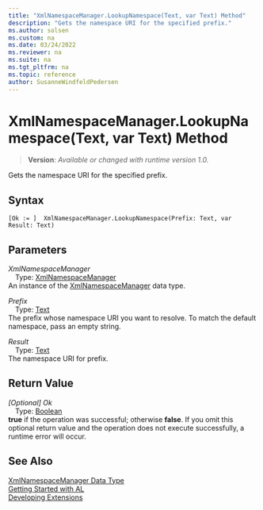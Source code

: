 ```yaml
---
title: "XmlNamespaceManager.LookupNamespace(Text, var Text) Method"
description: "Gets the namespace URI for the specified prefix."
ms.author: solsen
ms.custom: na
ms.date: 03/24/2022
ms.reviewer: na
ms.suite: na
ms.tgt_pltfrm: na
ms.topic: reference
author: SusanneWindfeldPedersen
---
```

[//]: # (START>DO_NOT_EDIT)
[//]: # (IMPORTANT:Do not edit any of the content between here and the END>DO_NOT_EDIT.)
[//]: # (Any modifications should be made in the .xml files in the ModernDev repo.)
# XmlNamespaceManager.LookupNamespace(Text, var Text) Method
> **Version**: _Available or changed with runtime version 1.0._

Gets the namespace URI for the specified prefix.


## Syntax
```AL
[Ok := ]  XmlNamespaceManager.LookupNamespace(Prefix: Text, var Result: Text)
```
## Parameters
*XmlNamespaceManager*  
&emsp;Type: [XmlNamespaceManager](xmlnamespacemanager-data-type.md)  
An instance of the [XmlNamespaceManager](xmlnamespacemanager-data-type.md) data type.  

*Prefix*  
&emsp;Type: [Text](../text/text-data-type.md)  
The prefix whose namespace URI you want to resolve. To match the default namespace, pass an empty string.
        

*Result*  
&emsp;Type: [Text](../text/text-data-type.md)  
The namespace URI for prefix.  


## Return Value
*[Optional] Ok*  
&emsp;Type: [Boolean](../boolean/boolean-data-type.md)  
**true** if the operation was successful; otherwise **false**.   If you omit this optional return value and the operation does not execute successfully, a runtime error will occur.  


[//]: # (IMPORTANT: END>DO_NOT_EDIT)
## See Also
[XmlNamespaceManager Data Type](xmlnamespacemanager-data-type.md)  
[Getting Started with AL](../../devenv-get-started.md)  
[Developing Extensions](../../devenv-dev-overview.md)